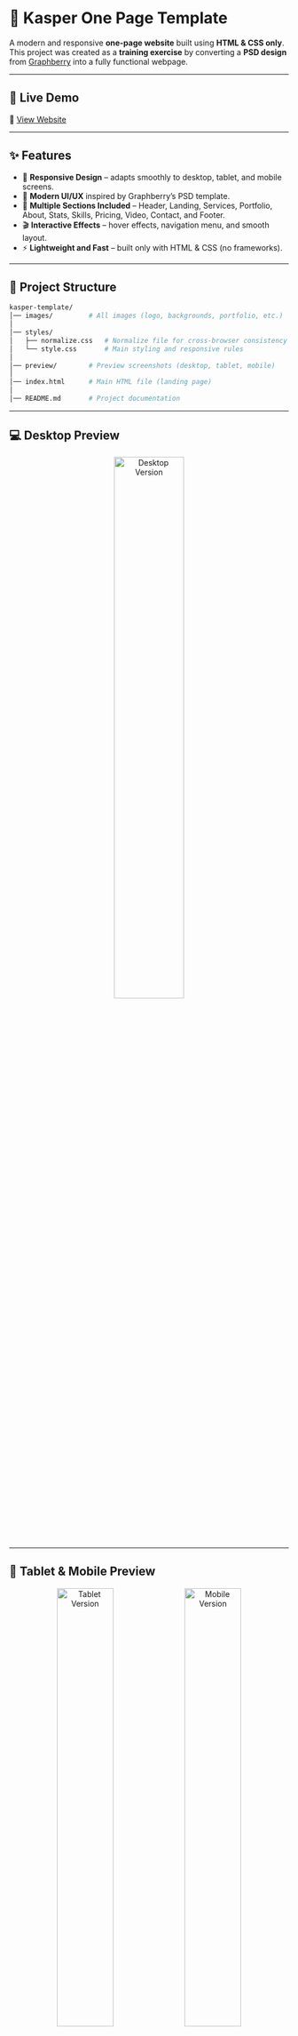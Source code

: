 # 🎨 Kasper One Page Template  

A modern and responsive **one-page website** built using **HTML & CSS only**.  
This project was created as a **training exercise** by converting a **PSD design** from [Graphberry](https://www.graphberry.com/item/kasper-one-page-psd-template) into a fully functional webpage.  

---

## 🚀 Live Demo  
🔗 [View Website](https://nabil-hany22.github.io/kasper-html-css-template/)  

---

## ✨ Features  
- 📱 **Responsive Design** – adapts smoothly to desktop, tablet, and mobile screens.  
- 🎨 **Modern UI/UX** inspired by Graphberry’s PSD template.  
- 📂 **Multiple Sections Included** – Header, Landing, Services, Portfolio, About, Stats, Skills, Pricing, Video, Contact, and Footer.  
- 🎬 **Interactive Effects** – hover effects, navigation menu, and smooth layout.  
- ⚡ **Lightweight and Fast** – built only with HTML & CSS (no frameworks).  

---

## 📂 Project Structure  

```bash
kasper-template/
│── images/         # All images (logo, backgrounds, portfolio, etc.)
│
│── styles/         
│   ├── normalize.css   # Normalize file for cross-browser consistency
│   └── style.css       # Main styling and responsive rules
│
│── preview/        # Preview screenshots (desktop, tablet, mobile)
│
│── index.html      # Main HTML file (landing page)
│
│── README.md       # Project documentation
```

---

## 💻 Desktop Preview  

<p align="center">
  <img src="./preview/desktop-preview.png" alt="Desktop Version" width="50%">
</p>

---

## 📱 Tablet & Mobile Preview  
<p align="center">
  <img src="./preview/tablet-preview.png" alt="Tablet Version" width="45%" align="top">
  <img src="./preview/mobile-preview.png" alt="Mobile Version" width="45%" align="top">
</p>

---

## 🛠️ Built With  
- **HTML5**  
- **CSS3**  

---

## 📬 Contact  

📧 Email: [nhany474@gmail.com](mailto:nhany474@gmail.com)  
🔗 LinkedIn: [Nabil El-Amrawy](https://www.linkedin.com/in/nabil-el-amrawy/)  
🐦 Twitter: [@Nabil_Hany22](https://x.com/Nabil_Hany22)  
📸 Instagram: [@nabil.hany22](https://www.instagram.com/nabil.hany22/)  
💻 GitHub: [Nabil-Hany22](https://github.com/Nabil-Hany22)  
